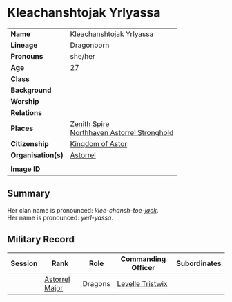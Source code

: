 # Kleachanshtojak Yrlyassa

|||
| --- | --- |
| **Name** | Kleachanshtojak Yrlyassa | character.4
| **Lineage** | Dragonborn |
| **Pronouns** | she/her |
| **Age** | 27 |
| **Class** | |
| **Background** | |
| **Worship** | |
| **Relations** | |
| **Places** | [Zenith Spire](../places/buildings/government/zenith-spire.md)<br>[Northhaven Astorrel Stronghold](../places/settlements/strongholds/northhaven-astorrel-stronghold.md) |
| **Citizenship** | [Kingdom of Astor](../civilisations/kingdom-of-astor/kingdom-of-astor.md) |
| **Organisation(s)** | [Astorrel](../organisations/government/astorrel/astorrel.md) |
|||
| **Image ID** | |

## Summary

Her clan name is pronounced: *klee-chansh-toe-[jack](../players/jack.md)*.  
Her name is pronounced: *yerl-yassa*.

## Military Record

| Session | Rank | Role | Commanding Officer | Subordinates |
|:---:| --- | --- | --- | --- |
|| [Astorrel Major](../organisations/government/astorrel/ranks/astorrel-major.md) | Dragons | [Levelle Tristwix](levelle-tristwix.md) ||
